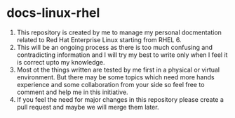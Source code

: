 # docs-linux-rhel

1. This repository is created by me to manage my personal docmentation related to Red Hat Enterprise Linux starting from RHEL 6. 
2. This will be an ongoing process as there is too much confusing and contradicting information and I will try my best to write only when I feel it is correct upto my knowledge.
3. Most ot the things written are tested by me first in a physical or virtual environment. But there may be some topics which need more hands experience and some collaboration from your side so feel free to comment and help me in this initiative.
4. If you feel the need for major changes in this repository please create a pull request and maybe we will merge them later.
